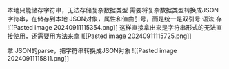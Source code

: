 本地只能储存字符串，无法存储复杂数据类型
需要将复杂数据类型转换成JSON字符串，在储存到本地
JSON对象，属性和值由引号，而是统一是双引号
语法
存
![[Pasted image 20240911115354.png]]
这样直接拿出来是字符串形式的无法直接使用，还需要用方法来拿
![[Pasted image 20240911115725.png]]


拿
JSON的parse，把字符串转换成JSON对象
![[Pasted image 20240911115811.png]]

